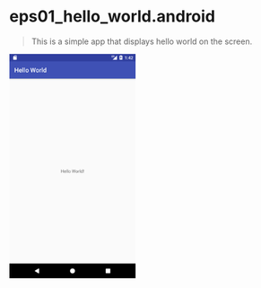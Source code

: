 # eps01_hello_world.android
> This is a simple app that displays hello world on the screen.
<img src="hello_world.png" width="225" height="400" />